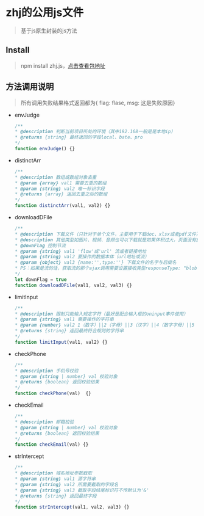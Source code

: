 # zhj的公用js文件

> 基于js原生封装的js方法

## Install
> npm install zhj.js，[点击查看包地址](https://www.npmjs.com/package/zhj.js?activeTab=readme)

## 方法调用说明
> 所有调用失败结果格式返回都为{ flag: flase, msg: 这是失败原因}
* envJudge
	```js
	/**
	* @description 判断当前项目所处的环境（其中192.168一般是是本地ip）
	* @returns {string} 最终返回的字段local、bate、pro
	*/
	function envJudge() {}
	```
* distinctArr
	```js
	/**
	* @description 数组或数组对象去重
	* @param {array} val1 需要去重的数组
	* @param {string} val2 唯一标识字段
	* @returns {array} 返回去重之后的数组
	*/
	function distinctArr(val1, val2) {}
	```
* downloadDFile
	```js
	/**
	* @description 下载文件（只针对于单个文件，主要用于下载doc、xlsx或者pdf文件）
	* @description 其他类型如图片、视频、音频也可以下载就是如果体积过大，页面没有提示会僵持住，体验不好
	* @downFlag 控制节流
	* @param {string} val1 'flow'或'url' 流或者链接地址
	* @param {string} val2 要操作的数据本体（url地址或流）
	* @param {object} val3 {name:'',type:''} 下载文件的名字与后缀名
	* PS：如果是流的话，获取流的那个ajax调用需要设置接收类型responseType: "blob"，否则可能会乱码
	*/
	let downFlag = true
	function downloadDFile(val1, val2, val3) {}
	```
* limitInput
	```js
	/**
	* @description 限制只能输入规定字符（最好是配合输入框的oninput事件使用）
	* @param {string} val1 需要操作的字符串
	* @param {number} val2 1（数字）||2（字母）||3（汉字）||4（数字字母）||5（字母汉字） 默认不做处理
	* @returns {string} 返回最终符合规则的字符串
	*/
	function limitInput(val1, val2) {}
	```
* checkPhone
	```js
	/**
	* @description 手机号校验
	* @param {string | number} val 校验对象
	* @returns {boolean} 返回校验结果
	*/
	function checkPhone(val)  {}
	```
* checkEmail
	```js
	/**
	* @description 邮箱校验
	* @param {string | number} val 校验对象
	* @returns {boolean} 返回校验结果
	*/
	function checkEmail(val) {}
	```
* strIntercept
	```js
	/**
	* @description 域名地址参数截取
	* @param {string} val1 源字符串
	* @param {string} val2 所需要截取的字段名
	* @param {string} val3 截取字段结尾标识符不传默认为'&'
	* @returns {string} 返回最终字段
	*/
	function strIntercept(val1, val2, val3) {}
	```
